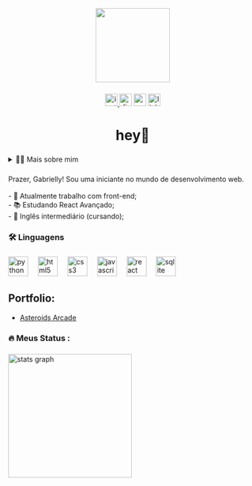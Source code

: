 <div align="center">
  <img height="150" src="https://i.pinimg.com/736x/ee/b0/eb/eeb0eb0512c609e4afe88bebbfd6d00b.jpg"  />
</div>

###

<div align="center">
   <a href="https://instagram.com/gabyyyyyleite/" target="_blank">
    <img src="https://img.shields.io/static/v1?message=Instagram&logo=instagram&label=&color=E4405F&logoColor=white&labelColor=&style=for-the-badge" height="25" alt="instagram logo"  />
  </a>
  <img src="https://img.shields.io/static/v1?message=Discord&logo=discord&label=&color=7289DA&logoColor=white&labelColor=&style=for-the-badge" height="25" alt="discord logo"  />
  <img src="https://img.shields.io/static/v1?message=Gmail&logo=gmail&label=&color=D14836&logoColor=white&labelColor=&style=for-the-badge" height="25" alt="gmail logo"  />
  <img src="https://img.shields.io/static/v1?message=LinkedIn&logo=linkedin&label=&color=0077B5&logoColor=white&labelColor=&style=for-the-badge" height="25" alt="linkedin logo"  />
</div>

###

<h1 align="center">hey👋</h1>

###

<details>
  <summary>👨‍💻 Mais sobre mim</summary>

   - 💬 Tenho 16 anos e atualmente moro no Brasil. Tenho fluência em inglês e tenho experiência com SQL, Python e Desenvolvimento Web.
  - ⚡ Gosto de ler, seja um bom livro, mangá ou quadrinhos, amante de música (fascinação por Beyoncé), também tenho estudos profissionalizantes em arte! Além de assistir filmes e séries! Acredito que nossos interesses pessoais contribuem para uma percepção mais apurada das coisas e para a resolução de problemas. \o/
</details>

###

<p align="left">Prazer, Gabrielly! Sou uma iniciante no mundo de desenvolvimento web.<br><br>- 🔭 Atualmente trabalho com front-end;<br>- 📚 Estudando React Avançado;<br>- 🔎 Inglês intermediário (cursando);</p>

###

<h3 align="left">🛠 Linguagens</h3>

###

<div align="left">
  <img src="https://cdn.jsdelivr.net/gh/devicons/devicon/icons/python/python-original.svg" height="40" alt="python logo"  />
  <img width="12" />
  <img src="https://cdn.jsdelivr.net/gh/devicons/devicon/icons/html5/html5-original.svg" height="40" alt="html5 logo"  />
  <img width="12" />
  <img src="https://cdn.jsdelivr.net/gh/devicons/devicon/icons/css3/css3-original.svg" height="40" alt="css3 logo"  />
  <img width="12" />
  <img src="https://cdn.jsdelivr.net/gh/devicons/devicon/icons/javascript/javascript-original.svg" height="40" alt="javascript logo"  />
  <img width="12" />
  <img src="https://cdn.jsdelivr.net/gh/devicons/devicon/icons/react/react-original.svg" height="40" alt="react logo"  />
  <img width="12" />
  <img src="https://cdn.jsdelivr.net/gh/devicons/devicon/icons/sqlite/sqlite-original.svg" height="40" alt="sqlite logo"  />
</div>

###
## Portfolio:
- [Asteroids Arcade](#)
###

<h3 align="left">🔥   Meus Status :</h3>

###

<div align="left">
  <img src="https://github-readme-stats.vercel.app/api?username=gabyysID&hide_title=false&hide_rank=false&show_icons=true&include_all_commits=true&count_private=true&disable_animations=false&theme=radical&locale=en&hide_border=false&order=1" height="250" alt="stats graph"  />
</div>

###
